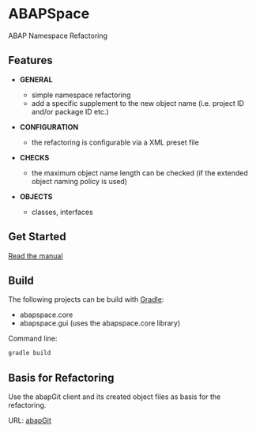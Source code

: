 # ABAPSpace
ABAP Namespace Refactoring

## Features
+ <b>GENERAL</b><br>
  + simple namespace refactoring
  + add a specific supplement to the new object name (i.e. project ID and/or package ID etc.)

+ <b>CONFIGURATION</b><br>
  + the refactoring is configurable via a XML preset file

+ <b>CHECKS</b><br>
  + the maximum object name length can be checked (if the extended object naming policy is used)
  
+ <b>OBJECTS</b><br>
  + classes, interfaces
  
## Get Started
[Read the manual](https://github.com/SAPAssets/ABAPSpace/blob/master/abapspace.doc/manual/abapspace_manual.pdf)

## Build
The following projects can be build with [Gradle](https://gradle.org):

+ abapspace.core
+ abapspace.gui (uses the abapspace.core library)

Command line:
```bash
gradle build
```
  
## Basis for Refactoring
Use the abapGit client and its created object files as basis for the refactoring.

URL: [abapGit](https://github.com/larshp/abapGit)
